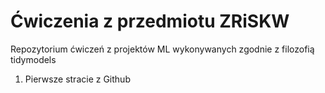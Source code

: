 # Ćwiczenia z przedmiotu ZRiSKW

Repozytorium ćwiczeń z projektów ML wykonywanych zgodnie z filozofią tidymodels

1) Pierwsze stracie z Github
